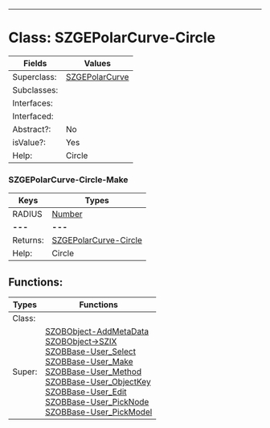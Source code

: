 ---------

# Class:	SZGEPolarCurve-Circle

| Fields | Values |
| --------- | --------- |
| Superclass: | [SZGEPolarCurve](SZGEPolarCurve.html) |
| Subclasses: |  |
| Interfaces: |  |
| Interfaced: |  |
| Abstract?: | No |
| isValue?: | Yes |
| Help: | Circle |

### SZGEPolarCurve-Circle-Make

| Keys | Types |
| --------- | --------- |
| RADIUS | [Number](Number.html) |
| **---** | **---** |
| Returns: | [SZGEPolarCurve-Circle](SZGEPolarCurve-Circle.html) |
| Help: | Circle |


## Functions:

| Types | Functions |
| --------- | --------- |
| Class: |  |
| Super: | [SZOBObject-AddMetaData](SZOBObject.html) <br> [SZOBObject->SZIX](SZOBObject.html) <br> [SZOBBase-User_Select](SZOBBase.html) <br> [SZOBBase-User_Make](SZOBBase.html) <br> [SZOBBase-User_Method](SZOBBase.html) <br> [SZOBBase-User_ObjectKey](SZOBBase.html) <br> [SZOBBase-User_Edit](SZOBBase.html) <br> [SZOBBase-User_PickNode](SZOBBase.html) <br> [SZOBBase-User_PickModel](SZOBBase.html) |



